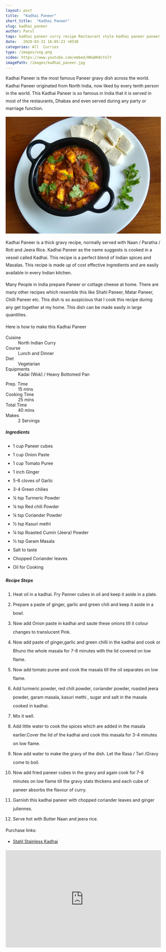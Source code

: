 ```yaml
---
layout: post
title:  "Kadhai Paneer"
short_title:  "Kadhai Paneer"
slug: kadhai_paneer
author: Parul
tags: kadhai paneer curry recipe Restaurant style kadhai paneer paneer recipies how to make kadhai panner at home cottage cheese spicy curry how to make gravy for kadhai paneer North indian syle Kadhai paneer lunch time dinner ideas kadhai paneer cooked in festivals parties tips to make best kadhai paneer dhaba style kadhai paneer foodyindianmom
date:   2020-03-31 16:05:23 +0530
categories: All  Curries
type: /images/veg.png
video: https://www.youtube.com/embed/HHa0K8cYxlY
imagePath: /images/kadhai_paneer.jpg
---
```

<p class="text-justify" style="line-height: 175%;">
Kadhai Paneer is the most famous Paneer gravy dish across the world. Kadhai Paneer originated from North India, now liked by every tenth person in the world. This Kadhai Paneer is so famous in India that it is served in most of the restaurants, Dhabas and even served during any party or marriage function.
</p>

<div class="row">
    <div class="col-md-12"><img src="../images/kadhai_paneer.jpg" alt="" class="rounded img-fluid mb-2"></div>
</div>

<p class="text-justify" style="line-height: 175%;">
Kadhai Paneer is a thick gravy recipe, normally served with Naan / Paratha / Roti and Jeera Rice. Kadhai Paneer as the name suggests is cooked in a vessel called Kadhai. This recipe is a perfect blend of Indian spices and Masalas. This recipe is made up of cost effective ingredients and are easily available in every Indian kitchen.
</p>

<p class="text-justify" style="line-height: 175%;">
Many People in India prepare Paneer or cottage cheese at home. There are many other recipes which resemble this like Shahi Paneer, Matar Paneer, Chilli Paneer etc. This dish is so auspicious that I cook this recipe during any get together at my home. This dish can be made easily in large quantities.
</p>

<p class="text-justify" style="line-height: 175%;">
Here is how to make this Kadhai Paneer
</p>

<div class="row">
    <div class="col-md-6">
        <dl class="row">
            <dt class="col-sm-4">Cuisine</dt><dd class="col-sm-7">North Indian Curry</dd>
            <dt class="col-sm-4">Course</dt><dd class="col-sm-7">Lunch and Dinner</dd>
            <dt class="col-sm-4">Diet</dt><dd class="col-sm-7">Vegetarian</dd>
            <dt class="col-sm-4">Equipments</dt><dd class="col-sm-7">Kadai (Wok) / Heavy Bottomed Pan</dd>
        </dl>
    </div>
    <div class="col-md-6">
        <dl class="row">
            <dt class="col-sm-5">Prep. Time</dt><dd class="col-sm-7">15 mins</dd>
            <dt class="col-sm-5">Cooking Time</dt><dd class="col-sm-7">25 mins</dd>
            <dt class="col-sm-5">Total Time</dt><dd class="col-sm-7">40 mins</dd>
            <dt class="col-sm-5">Makes</dt><dd class="col-sm-7">2 Servings</dd>
        </dl>
    </div>
</div>

<div class="recipe-section-divider"></div>
<div class="row" id="ingredients">
    <div class="col-md-12"><h5 class="font-weight-bold">Ingredients</h5></div>
</div>
<div class="row">
    <div class="col-md-12">
        <ul class="post-list" style="line-height: 200%">
            <li>1 cup Paneer cubes</li>
            <li>1 cup Onion Paste</li>
            <li>1 cup Tomato Puree</li>
            <li>1 inch Ginger</li>
            <li>5-6 cloves of Garlic</li>
            <li>3-4 Green chilies</li>
            <li>¼ tsp Turmeric Powder</li>
            <li>¼ tsp  Red chili Powder</li>
            <li>¼ tsp Coriander Powder</li>
            <li>½ tsp Kasuri methi</li>
            <li>¼ tsp Roasted Cumin (Jeera) Powder</li>
            <li>½ tsp Garam Masala</li>
            <li>Salt to taste</li>
            <li>Chopped Coriander leaves</li>
            <li>Oil for Cooking</li>
        </ul>
    </div>
</div>

<div class="recipe-section-divider"></div>
<div class="row" id="recipe">
    <div class="col-md-12"><h5 class="font-weight-bold">Recipe Steps</h5></div>
</div>
<div class="row">
    <div class="col-md-12">
        <ol class="post-list text-justify" style="line-height: 200%">
            <li style="margin-bottom:5px;">Heat oil in a kadhai. Fry Panner cubes in oil and keep it aside in a plate.</li>
            <li style="margin-bottom:5px;">Prepare a paste of ginger, garlic and green chili and keep it aside in a bowl.</li>
            <li style="margin-bottom:5px;">Now add Onion paste in kadhai and saute these onions till it colour changes to translucent Pink.</li>
            <li style="margin-bottom:5px;">Now add paste of ginger,garlic and green chilli in the kadhai and cook or Bhuno the whole masala for 7-8 minutes with the lid covered on low flame.</li>
            <li style="margin-bottom:5px;">Now add tomato puree and cook the masala till the oil separates on low flame.</li>
            <li style="margin-bottom:5px;">Add turmeric powder, red chili powder, coriander powder, roasted jeera powder, garam masala, kasuri methi , sugar and salt in the masala cooked in kadhai.</li>
            <li style="margin-bottom:5px;">Mix it well.</li>
            <li style="margin-bottom:5px;">Add little water to cook the spices which are added in the masala earlier.Cover the lid of the kadhai and cook this masala for 3-4 minutes on low flame.</li>
            <li style="margin-bottom:5px;">Now add water to make the gravy  of the dish. Let the Rasa / Tari /Gravy come to boil.</li>
            <li style="margin-bottom:5px;">Now add fried paneer cubes in the gravy and again cook for 7-8 minutes on low flame till the gravy stats thickens and each cube of paneer absorbs the flavour of curry.</li>
            <li style="margin-bottom:5px;">Garnish this kadhai paneer with chopped coriander leaves and ginger juliennes.</li>
            <li style="margin-bottom:5px;">Serve hot with Butter Naan and jeera rice.</li>
        </ol>
        <p>Purchase links:</p>
        <ul class="post-list" style="line-height: 200%">
            <li><a href="https://www.amazon.in/Stahl-Stainless-Artisan-Kadhai-1-Piece/dp/B011VH40GA">Stahl Stainless Kadhai</a></li>
        </ul>
    </div>
</div>
<div class="row" id="video">
    <div class="col-md-12">
        <div class="embed-responsive embed-responsive-16by9">
            <iframe width="100%" height="315" src="https://www.youtube.com/embed/HHa0K8cYxlY" frameborder="0" allow="accelerometer; autoplay; encrypted-media; gyroscope; picture-in-picture" allowfullscreen></iframe>
        </div>
    </div>
</div>
<br>
